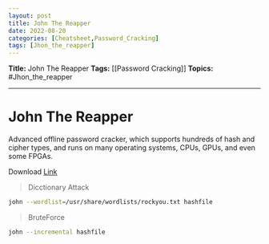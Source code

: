 ```yaml
---
layout: post
title: John The Reapper
date: 2022-08-20
categories: [Cheatsheet,Password_Cracking]
tags: [Jhon_the_reapper]
---
```

**Title:** John The Reapper
**Tags:** [[Password Cracking]]
**Topics:** #Jhon_the_reapper 

---
# John The Reapper
Advanced offline password cracker, which supports hundreds of hash and cipher types, and runs on many operating systems, CPUs, GPUs, and even some FPGAs.

Download [Link](https://github.com/openwall/john)

> Dicctionary Attack
```bash
john --wordlist=/usr/share/wordlists/rockyou.txt hashfile
```

> BruteForce
```bash
john --incremental hashfile
```